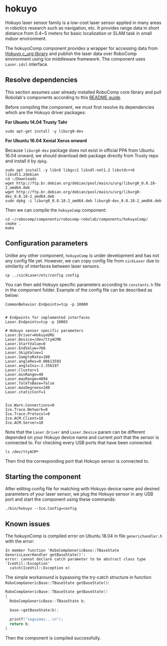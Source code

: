 
# hokuyo

Hokuyo laser sensor family is a low-cost laser sensor applied in many areas in robotics research such as navigation, etc. It provides range data in short distance from 0.4~5 meters for basic localization or SLAM task in small indoor environment.

The hokuyoComp component provides a wrapper for accessing data from [Hokuyo c_urg library](https://debian.pkgs.org/8/debian-main-amd64/liburg0-dev_0.8.18-2_amd64.deb.html) and publish the laser data over RoboComp environment using Ice middleware framework. The component uses `Laser.idsl` interface.

## Resolve dependencies
This section assumes user already installed RoboComp core library and pull Robolab's components according to this [README guide](https://github.com/robocomp/robocomp).

Before compiling the component, we must first resolve its dependencies which are the Hokuyo driver packages:

**For Ubuntu 14.04 Trusty Tahr**

```
sudo apt-get install -y liburg0-dev
```

**For Ubuntu 16.04 Xenial Xerus onward**

Because `liburg0-dev` package does not exist in official PPA from Ubuntu 16.04 onward, we should download deb package directly from Trusty repo and install it by `dpkg`.

```
sudo apt install -y libc6 libgcc1 libsdl-net1.2 libstdc++6 libsdl1.2debian
cd ~/Downloads
wget http://ftp.br.debian.org/debian/pool/main/u/urg/liburg0_0.8.18-2_amd64.deb
wget http://ftp.br.debian.org/debian/pool/main/u/urg/liburg0-dev_0.8.18-2_amd64.deb
sudo dpkg -i liburg0_0.8.18-2_amd64.deb liburg0-dev_0.8.18-2_amd64.deb
```

Then we can compile the `hokuyoComp` component:
```
cd ~/robocomp/components/robocomp-robolab/components/hokuyoComp/
cmake .
make
```

## Configuration parameters
Unlike any other component, `hokuyoComp` is under development and has not any config file yet. However, we can copy config file from `sickLaser` due to similarity of interfaces between laser sensors.

```
cp ../sickLaser/etc/config config
```

You can then add Hokuyo specific parameters according to `constants.h` file in the component folder. Example of the config file can be described as below:

```
CommonBehavior.Endpoints=tcp -p 10000


# Endpoints for implemented interfaces
Laser.Endpoints=tcp -p 10003

# Hokuyo sensor specific parameters
Laser.Driver=HokuyoURG
Laser.Device=/dev/ttyACM0
Laser.StartValue=0
Laser.EndValue=768
Laser.SkipValue=1
Laser.SampleRate=100
Laser.angleRes=0.00613593
Laser.angleIni=-2.356197
Laser.Cluster=1
Laser.minRange=40
Laser.maxRange=4094
Laser.TalkToBase=false
Laser.maxDegrees=240
Laser.staticConf=1


Ice.Warn.Connections=0
Ice.Trace.Network=0
Ice.Trace.Protocol=0
Ice.ACM.Client=10
Ice.ACM.Server=10
```

Note that the `Laser.Driver` and `Laser.Device` param can be different depended on your Hokuyo device name and current port that the sensor is connected to. For checking every USB ports that have been connected:
```
ls /dev/ttyACM*
```
Then find the corresponding port that Hokuyo sensor is connected to.

## Starting the component
After editing config file for matching with Hokuyo device name and desired parameters of your laser sensor, we plug the Hokuyo sensor in any USB port and start the component using these commands:

```
./bin/hokuyo --Ice.Config=config
```

## Known issues

The hokuyoComp is compiled error on Ubuntu 18.04 in file `generichandler.h` with the error:
```
In member function 'RoboCompGenericBase::TBaseState GenericLaserHandler getBaseState()':
error: cannot declare catch parameter to be abstract class type 'IceUtil::Exception'
  catch(IceUtil::Exception e)
```   
The simple workaround is bypassing the try-catch structure in function `RoboCompGenericBase::TBaseState getBaseState()`:

```c++
RoboCompGenericBase::TBaseState getBaseState()
{
  RoboCompGenericBase::TBaseState b;

  base->getBaseState(b);

  printf("seguimos...\n");
  return b;
}
```

Then the component is compiled successfully.

